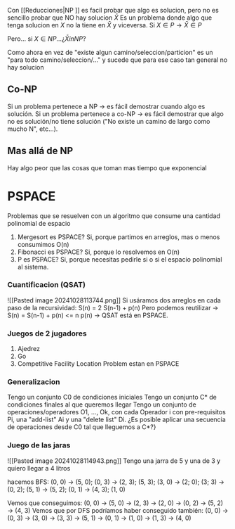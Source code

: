  Con [[Reducciones|NP ]] es facil probar que algo es solucion, pero no es sencillo probar que NO hay solucion
$\bar{X}$ Es un problema donde algo que tenga solucion en $X$ no la tiene en $\bar{X}$ y viceversa.
Si $X \in P \to \bar{X} \in P$

Pero... si  $X \in NP\dots¿ \bar{X} in NP?$

Como ahora en vez de "existe algun camino/seleccion/particion" es un "para todo camino/seleccion/..." y sucede que para ese caso tan general no hay solucion

## Co-NP

Si un problema pertenece a NP → es fácil demostrar cuando algo es solución. 
Si un problema pertenece a co-NP → es fácil demostrar que algo no es solución/no tiene solución ("No existe un camino de largo como mucho N", etc…). 


## Mas allá de NP 
Hay algo peor que las cosas que toman mas tiempo que exponencial


# PSPACE
Problemas que se resuelven con un algoritmo que consume una cantidad polinomial de espacio

1. Mergesort es PSPACE? Si, porque partimos en arreglos, mas o menos consumimos O(n)
2. Fibonacci es PSPACE? Si, porque lo resolvemos en O(n)
3. P es PSPACE? Si, porque necesitas pedirle si o si el espacio polinomial al sistema.


### Cuantificacion (QSAT)
![[Pasted image 20241028113744.png]]
Si usáramos dos arreglos en cada paso de la recursividad: S(n) = 2 S(n-1) + p(n)
Pero podemos reutilizar → S(n) = S(n-1) + p(n)  <= n p(n) → QSAT está en PSPACE. 


### Juegos de 2 jugadores 
1. Ajedrez 
2. Go 
3. Competitive Facility Location Problem
estan en PSPACE


### Generalizacion 
Tengo un conjunto C0 de condiciones iniciales
Tengo un conjunto C* de condiciones finales al que queremos llegar
Tengo un conjunto de operaciones/operadores O1, …, Ok, con cada Operador i con pre-requisitos Pi, una "add-list" Ai y una "delete list" Di. 
¿Es posible aplicar una secuencia de operaciones desde C0 tal que lleguemos a C*?}


### Juego de las jaras
![[Pasted image 20241028114943.png]]
Tengo una jarra de 5 y una de 3 y quiero llegar a 4 litros

hacemos BFS: 
(0, 0) → 
(5, 0); (0, 3) → 
(2, 3); (5, 3); (3, 0) → 
(2; 0); (3; 3) → 
(0, 2); (5, 1) → 
(5, 2); (0, 1) → 
(4, 3); (1, 0)

Vemos que conseguimos: 
(0, 0) → (5, 0) → (2, 3) → (2, 0) → (0, 2) → (5, 2) → (4, 3)
Vemos que por DFS podríamos haber conseguido también:
(0, 0) → (0, 3) → (3, 0) → (3, 3) → (5, 1) → (0, 1) → (1, 0) → (1, 3) → (4, 0)
